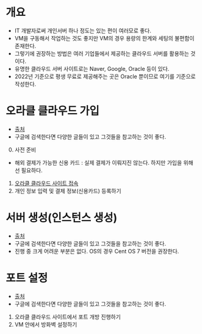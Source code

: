# 개요
- IT 개발자로써 개인서버 하나 정도는 있는 편이 여러모로 좋다. 
- VM을 구동해서 작업하는 것도 좋지만 VM의 경우 용량의 한계와 세팅의 불편함이 존재한다. 
- 그렇기에 권장하는 방법은 여러 기업들에서 제공하는 클라우드 서버를 활용하는 것이다. 
- 유명한 클라우드 서버 사이트로는 Naver, Google, Oracle 등이 있다. 
- 2022년 기준으로 평생 무료로 제공해주는 곳은 Oracle 뿐이므로 여기를 기준으로 작성한다. 


# 오라클 클라우드 가입
- [출처](https://www.wsgvet.com/cloud/1) 
- 구글에 검색한다면 다양한 글들이 있고 그것들을 참고하는 것이 좋다. 

0) 사전 준비
- 해외 결제가 가능한 신용 카드 : 실제 결제가 이뤄지진 않는다. 하지만 가입을 위해선 필요하다.
1) [오라클 클라우드 사이트 접속](https://www.oracle.com/kr/cloud/free/)  
2) 개인 정보 입력 및 결제 정보(신용카드) 등록하기 

# 서버 생성(인스턴스 생성)
- [출처](https://gauryan.tistory.com/173)
- 구글에 검색한다면 다양한 글들이 있고 그것들을 참고하는 것이 좋다. 
- 진행 중 크게 어려운 부분은 없다. OS의 경우 Cent OS 7 버전을 권장한다.

# 포트 설정
- [출처](https://kibua20.tistory.com/124)
- 구글에 검색한다면 다양한 글들이 있고 그것들을 참고하는 것이 좋다. 
1) 오라클 클라우드 사이트에서 포트 개방 진행하기
2) VM 안에서 방화벽 설정하기 

